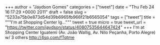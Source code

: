 
+++
author = "Jaydson Gomes"
categories = ["tweet"]
date = "Thu Feb 24 16:17:29 +0000 2011"
draft = false
slug = "5233a75b0e873d54d39b6965fb966f21b6565054"
tags = ["tweet"]
title = """I'm at Shopping Center Ig..."""
tweet = true
micro = true
tweet_url = "https://twitter.com/jaydson/status/40807535644647424"
+++
I'm at Shopping Center Iguatemi (Av. João Wallig, Av. Nilo Peçanha, Porto Alegre) w/ 3 others http://4sq.com/fTqtme
